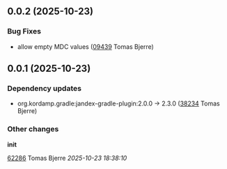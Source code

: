 ## 0.0.2 (2025-10-23)

### Bug Fixes

-  allow empty MDC values ([09439](https://github.com/Forsakringskassan/fk-logging/commit/0943941161d7d80) Tomas Bjerre)  

## 0.0.1 (2025-10-23)

### Dependency updates

- org.kordamp.gradle:jandex-gradle-plugin:2.0.0 -> 2.3.0 ([38234](https://github.com/Forsakringskassan/fk-logging/commit/382340a20f833d8) Tomas Bjerre)  
### Other changes

**init**


[62286](https://github.com/Forsakringskassan/fk-logging/commit/62286562d180349) Tomas Bjerre *2025-10-23 18:38:10*


